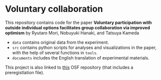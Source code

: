 # Voluntary collaboration

This repository contains code for
the paper
**Voluntary participation with outside individual options facilitates group collaboration via improved optimism**
by Ryutaro Mori, Nobuyuki Hanaki, and Tatsuya Kameda

- `data` contains original data from the experiment.
- `src` contains python scripts for analyses and visualizations in the paper, with the help of several functions in `tools`.
- `documents` includes the English translation of experimental materials.

This project is also linked to [this](https://osf.io/2cn56/) OSF repository (that includes a preregistlation file).
